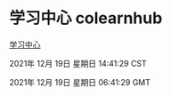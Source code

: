 # 学习中心 colearnhub
[学习中心](http://59.174.25.102:56308/colearnhub/)

2021年 12月 19日 星期日 14:41:29 CST

2021年 12月 19日 星期日 06:41:29 GMT
